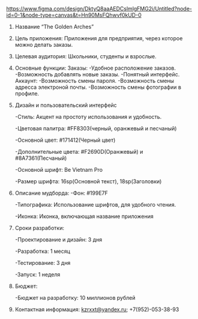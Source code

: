 https://www.figma.com/design/DktyQ8aaAEDCslmlgFMG2i/Untitled?node-id=0-1&node-type=canvas&t=Hn90MsFQhwvf0kUD-0
1. Название “The Golden Arches”
2. Цель приложения: Приложения для предприятия, через которое можно делать заказы.
3. Целевая аудитория: Школьники, студенты и взрослые.
4. Основные функции:
   Заказы:
     -Удобное расположение заказов.
     -Возможность добавлять новые заказы.
     -Понятный интерфейс.
   Аккаунт:
     -Возможность смены пароля.
     -Возможность смены адресса электроной почты.
     -Возможность смены фотографии в профиле.
6. Дизайн и пользовательский интерфейс

     -Стиль: Акцент на простоту использования и удобность.
   
     -Цветовая палитра: #FF8303(черный, оранжевый и песчаный)
   
     -Основной цвет: #171412(Черный цвет)
   
      -Дополнительные цвета: #F2690D(Оранжевый) и #8A7361(Песчаный)
   
      -Основной шрифт: Be Vietnam Pro
   
      -Размер шрифта: 16sp(Основной текст), 18sp(Заголовки)
   
7. Описание мудборда: 
      -Фон: #199E7F
   
      -Типографика: Использование шрифтов, для удобного чтения.
   
      -Иконка: Иконка, включающая название приложения
   
8. Сроки разработки:

      -Проектирование и дизайн: 3 дня
   
      -Разработка: 1 месяц
   
      -Тестирование: 3 дня
   
      -Запуск: 1 неделя
   
9. Бюджет:

      -Бюджет на разработку: 10 миллионов рублей
10. Контактная информация: kzrxxt@yandex.ru; +7(952)-053-38-93

